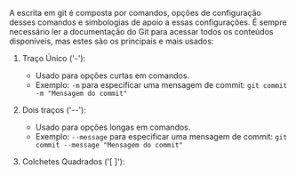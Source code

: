 A escrita em git é composta por comandos, opções de configuração desses comandos e simbologias de apoio a essas configurações. É sempre necessário ler a documentação do Git para acessar todos os conteúdos disponíveis, mas estes são os principais e mais usados:

1. Traço Único ('-'):

	- Usado para opções curtas em comandos.
	- Exemplo: `-m` para especificar uma mensagem de commit: `git commit -m "Mensagem do commit"`

2. Dois traços ('--'):

	- Usado para opções longas em comandos.
	- Exemplo: `--message` para especificar uma mensagem de commit: `git commit --message "Mensagem do commit"`

3. Colchetes Quadrados ('[ ]'):

	